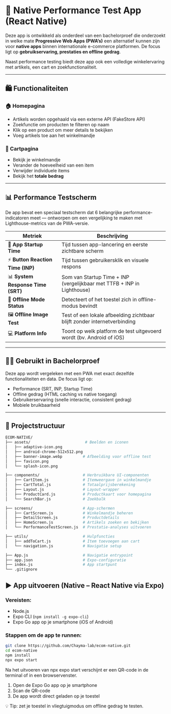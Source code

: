 # 📱 Native Performance Test App (React Native)

Deze app is ontwikkeld als onderdeel van een bachelorproef die onderzoekt in welke mate **Progressive Web Apps (PWA’s)** een alternatief kunnen zijn voor **native apps** binnen internationale e-commerce platformen. De focus ligt op **gebruikservaring, prestaties en offline gedrag**.

Naast performance testing biedt deze app ook een volledige winkelervaring met artikels, een cart en zoekfunctionaliteit.

---

## 🛍️ Functionaliteiten

### 🏠 Homepagina
- Artikels worden opgehaald via een externe API (FakeStore API)
- Zoekfunctie om producten te filteren op naam
- Klik op een product om meer details te bekijken
- Voeg artikels toe aan het winkelmandje

### 🛒 Cartpagina
- Bekijk je winkelmandje
- Verander de hoeveelheid van een item
- Verwijder individuele items
- Bekijk het **totale bedrag**

---

## 📊 Performance Testscherm

De app bevat een speciaal testscherm dat 6 belangrijke performance-indicatoren meet — ontworpen om een vergelijking te maken met Lighthouse-metrics van de PWA-versie.

| Metriek                          | Beschrijving                                                                 |
|----------------------------------|------------------------------------------------------------------------------|
| 🚀 **App Startup Time**          | Tijd tussen app-lancering en eerste zichtbare scherm                        |
| ⚡ **Button Reaction Time (INP)**| Tijd tussen gebruikersklik en visuele respons                               |
| 📊 **System Response Time (SRT)**| Som van Startup Time + INP (vergelijkbaar met TTFB + INP in Lighthouse)     |
| 📡 **Offline Mode Status**       | Detecteert of het toestel zich in offline-modus bevindt                     |
| 🖼️ **Offline Image Test**        | Test of een lokale afbeelding zichtbaar blijft zonder internetverbinding    |
| 💻 **Platform Info**             | Toont op welk platform de test uitgevoerd wordt (bv. Android of iOS)       |

---

## 🧑‍🎓 Gebruikt in Bachelorproef

Deze app wordt vergeleken met een PWA met exact dezelfde functionaliteiten en data. De focus ligt op:

- Performance (SRT, INP, Startup Time)
- Offline gedrag (HTML caching vs native toegang)
- Gebruikerservaring (snelle interactie, consistent gedrag)
- Mobiele bruikbaarheid

---

## 📁 Projectstructuur

```bash
ECOM-NATIVE/
├── assets/                        # Beelden en iconen
│   ├── adaptive-icon.png
│   ├── android-chrome-512x512.png
│   ├── banner-image.webp         # Afbeelding voor offline test
│   ├── favicon.png
│   └── splash-icon.png

├── components/                   # Herbruikbare UI-componenten
│   ├── CartItem.js               # Itemweergave in winkelmandje
│   ├── CartTotal.js              # Totaalprijsberekening
│   ├── Layout.js                 # Layout-wrapper
│   ├── ProductCard.js            # Productkaart voor homepagina
│   └── SearchBar.js              # Zoekbalk

├── screens/                      # App-schermen
│   ├── CartScreen.js             # Winkelmandje beheren
│   ├── DetailScreen.js           # Productdetails
│   ├── HomeScreen.js             # Artikels zoeken en bekijken
│   └── PerformanceTestScreen.js  # Prestatie-analyses uitvoeren

├── utils/                        # Hulpfuncties
│   ├── addToCart.js              # Item toevoegen aan cart
│   └── navigation.js             # Navigatie setup

├── App.js                        # Navigatie entrypoint
├── app.json                      # Expo-configuratie
├── index.js                      # App startpunt
└── .gitignore
```
## ▶️ App uitvoeren (Native – React Native via Expo)

### Vereisten:
- Node.js
- Expo CLI (`npm install -g expo-cli`)
- Expo Go app op je smartphone (iOS of Android)

### Stappen om de app te runnen:

```bash
git clone https://github.com/Chayma-lab/ecom-native.git
cd ecom-native
npm install
npx expo start
```

Na het uitvoeren van npx expo start verschijnt er een QR-code in de terminal of in een browservenster.

1. Open de Expo Go app op je smartphone
2. Scan de QR-code
3. De app wordt direct geladen op je toestel

💡 Tip: zet je toestel in vliegtuigmodus om offline gedrag te testen.

